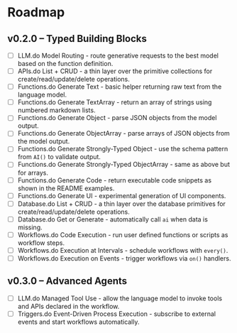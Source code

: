 # Roadmap

## v0.2.0 – Typed Building Blocks

- [ ] LLM.do Model Routing - route generative requests to the best model based on the function definition.
- [ ] APIs.do List + CRUD - a thin layer over the primitive collections for create/read/update/delete operations.
- [ ] Functions.do Generate Text - basic helper returning raw text from the language model.
- [ ] Functions.do Generate TextArray - return an array of strings using numbered markdown lists.
- [ ] Functions.do Generate Object - parse JSON objects from the model output.
- [ ] Functions.do Generate ObjectArray - parse arrays of JSON objects from the model output.
- [ ] Functions.do Generate Strongly-Typed Object - use the schema pattern from `AI()` to validate output.
- [ ] Functions.do Generate Strongly-Typed ObjectArray - same as above but for arrays.
- [ ] Functions.do Generate Code - return executable code snippets as shown in the README examples.
- [ ] Functions.do Generate UI - experimental generation of UI components.
- [ ] Database.do List + CRUD - a thin layer over the database primitives for create/read/update/delete operations.
- [ ] Database.do Get or Generate - automatically call `ai` when data is missing.
- [ ] Workflows.do Code Execution - run user defined functions or scripts as workflow steps.
- [ ] Workflows.do Execution at Intervals - schedule workflows with `every()`.
- [ ] Workflows.do Execution on Events - trigger workflows via `on()` handlers.

## v0.3.0 – Advanced Agents

- [ ] LLM.do Managed Tool Use - allow the language model to invoke tools and APIs declared in the workflow.
- [ ] Triggers.do Event-Driven Process Execution - subscribe to external events and start workflows automatically.
